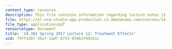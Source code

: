 ```yaml
---
content_type: resource
description: This file contains information regarding lecture notes 12.
file: https://ol-ocw-studio-app-production.s3.amazonaws.com/courses/14-382-econometrics-spring-2017/797fa3bf36a71ad7b733034b3f49161c_MIT14_382S17_lec12.pdf
file_type: application/pdf
resourcetype: Document
title: '14.382 Spring 2017 Lecture 12: Treatment Effects'
uid: 797fa3bf-36a7-1ad7-b733-034b3f49161c
---
```


